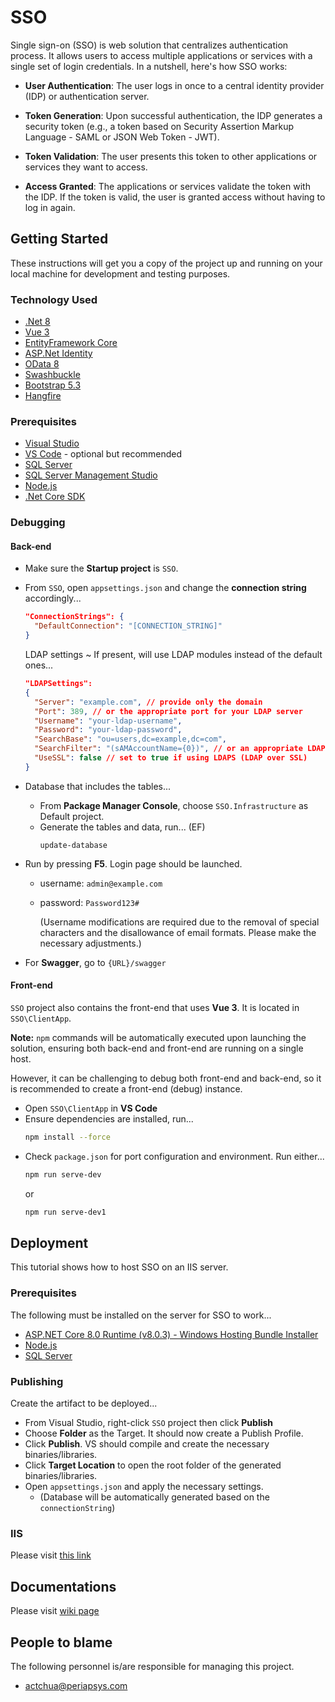 # SSO

Single sign-on (SSO) is web solution that centralizes authentication process. It allows users to access multiple applications or services with a single set of login credentials. In a nutshell, here's how SSO works:

- **User Authentication**: The user logs in once to a central identity provider (IDP) or authentication server.

- **Token Generation**: Upon successful authentication, the IDP generates a security token (e.g., a token based on Security Assertion Markup Language - SAML or JSON Web Token - JWT).

- **Token Validation**: The user presents this token to other applications or services they want to access.

- **Access Granted**: The applications or services validate the token with the IDP. If the token is valid, the user is granted access without having to log in again.

## Getting Started

These instructions will get you a copy of the project up and running on your local machine for development and testing purposes.

### Technology Used

- [.Net 8](https://www.microsoft.com/net/download/windows)
- [Vue 3](https://vuejs.org/guide/introduction.html)
- [EntityFramework Core](https://docs.microsoft.com/en-us/ef/core/)
- [ASP.Net Identity](https://www.asp.net/identity)
- [OData 8](https://learn.microsoft.com/en-us/odata/webapi-8/overview)
- [Swashbuckle](https://github.com/domaindrivendev/Swashbuckle)
- [Bootstrap 5.3](https://getbootstrap.com)
- [Hangfire](https://www.hangfire.io/)

### Prerequisites

- [Visual Studio](https://www.visualstudio.com/)
- [VS Code](https://code.visualstudio.com) - optional but recommended
- [SQL Server](https://www.microsoft.com/en-us/sql-server/sql-server-2022)
- [SQL Server Management Studio](https://msdn.microsoft.com/en-us/library/mt238290.aspx)
- [Node.js](https://nodejs.org)
- [.Net Core SDK](https://dotnet.microsoft.com/download)

### Debugging

#### Back-end
- Make sure the **Startup project** is `SSO`.
- From `SSO`, open `appsettings.json` and change the **connection string** accordingly...
  ```json
  "ConnectionStrings": {
    "DefaultConnection": "[CONNECTION_STRING]"
  }
  ```
  LDAP settings ~ If present, will use LDAP modules instead of the default ones...
  ```json
  "LDAPSettings": 
  {
    "Server": "example.com", // provide only the domain
    "Port": 389, // or the appropriate port for your LDAP server
    "Username": "your-ldap-username",
    "Password": "your-ldap-password",
    "SearchBase": "ou=users,dc=example,dc=com",
    "SearchFilter": "(sAMAccountName={0})", // or an appropriate LDAP filter for your system
    "UseSSL": false // set to true if using LDAPS (LDAP over SSL)
  }
  ```

- Database that includes the tables...
  - From **Package Manager Console**, choose `SSO.Infrastructure` as Default project.
  - Generate the tables and data, run... (EF)
    ```
    update-database
    ```
- Run by pressing **F5**. Login page should be launched.
  - username: `admin@example.com`
  - password: `Password123#`
  
    (Username modifications are required due to the removal of special characters and the disallowance of email formats. Please make the necessary adjustments.)
- For **Swagger**, go to `{URL}/swagger`

#### Front-end
`SSO` project also contains the front-end that uses **Vue 3**. It is located in `SSO\ClientApp`.

**Note:** `npm` commands will be automatically executed upon launching the solution, ensuring both back-end and front-end are running on a single host.

However, it can be challenging to debug both front-end and back-end, so it is recommended to create a front-end (debug) instance.
- Open `SSO\ClientApp` in **VS Code**
- Ensure dependencies are installed, run...
  ```bash
  npm install --force
  ```
- Check `package.json` for port configuration and environment. Run either...
  ```bash
  npm run serve-dev
  ```
  or
  ```bash
  npm run serve-dev1
  ```

## Deployment

This tutorial shows how to host SSO on an IIS server.

### Prerequisites

The following must be installed on the server for SSO to work...
- [ASP.NET Core 8.0 Runtime (v8.0.3) - Windows Hosting Bundle Installer](https://dotnet.microsoft.com/en-us/download/dotnet/thank-you/runtime-aspnetcore-8.0.3-windows-hosting-bundle-installer)
- [Node.js](https://nodejs.org)
- [SQL Server](https://www.microsoft.com/en-us/sql-server/sql-server-2022)

### Publishing

Create the artifact to be deployed...
- From Visual Studio, right-click `SSO` project then click **Publish**
- Choose **Folder** as the Target. It should now create a Publish Profile.
- Click **Publish**. VS should compile and create the necessary binaries/libraries.
- Click **Target Location** to open the root folder of the generated binaries/libraries.
- Open `appsettings.json` and apply the necessary settings.
  - (Database will be automatically generated based on the `connectionString`)

### IIS 

Please visit [this link](https://learn.microsoft.com/en-us/aspnet/core/tutorials/publish-to-iis?view=aspnetcore-8.0&tabs=visual-studio#install-the-net-core-hosting-bundle)


## Documentations

Please visit [wiki page](https://github.com/reignydeyz/SSO/wiki)


## People to blame

The following personnel is/are responsible for managing this project.

- [actchua@periapsys.com](mailto:actchua@periapsys.com)